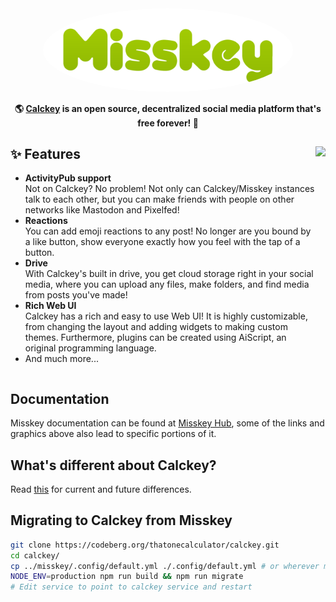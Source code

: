 <div align="center">
<a href="https://misskey-hub.net">
	<img src="./assets/title_float.svg" alt="Calckey logo" style="border-radius:50%" width="400"/>
</a>
	
**🌎 **[Calckey](https://misskey-hub.net/)** is an open source, decentralized social media platform that's free forever! 🚀**
	
</div>

<div>

<img src="https://pool.jortage.com/voringme/misskey/e7cd2a17-8b23-4e1e-b5cf-709480c623e2.png" align="right" height="320px"/>

## ✨ Features
- **ActivityPub support**\
Not on Calckey? No problem! Not only can Calckey/Misskey instances talk to each other, but you can make friends with people on other networks like Mastodon and Pixelfed!
- **Reactions**\
You can add emoji reactions to any post! No longer are you bound by a like button, show everyone exactly how you feel with the tap of a button.
- **Drive**\
With Calckey's built in drive, you get cloud storage right in your social media, where you can upload any files, make folders, and find media from posts you've made!
- **Rich Web UI**\
	Calckey has a rich and easy to use Web UI!
	It is highly customizable, from changing the layout and adding widgets to making custom themes.
	Furthermore, plugins can be created using AiScript, an original programming language.
- And much more...

</div>

<div style="clear: both;"></div>

## Documentation

Misskey documentation can be found at [Misskey Hub](https://misskey-hub.net/), some of the links and graphics above also lead to specific portions of it.

## What's different about Calckey?
Read [this](./CALCKEY.md) for current and future differences.

## Migrating to Calckey from Misskey
```sh
git clone https://codeberg.org/thatonecalculator/calckey.git
cd calckey/
cp ../misskey/.config/default.yml ./.config/default.yml # or wherever misskey folder is
NODE_ENV=production npm run build && npm run migrate
# Edit service to point to calckey service and restart
```